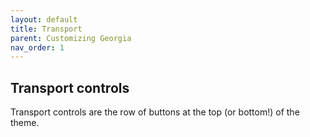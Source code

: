 ```yaml
---
layout: default
title: Transport
parent: Customizing Georgia
nav_order: 1
---
```

## Transport controls

Transport controls are the row of buttons at the top (or bottom!) of the theme.
